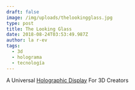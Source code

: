 ```yaml
---
draft: false
image: /img/uploads/thelookingglass.jpg
type: post
title: The Looking Glass
date: 2018-08-24T03:53:49.987Z
author: la r-ev
tags:
  - 3d
  - holograma
  - tecnología
---
```

A Universal [Holographic Display](https://lookingglassfactory.com) For 3D Creators
